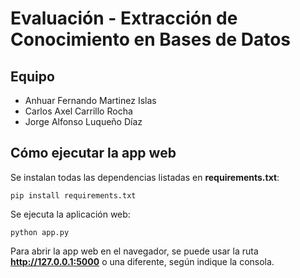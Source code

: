 # Evaluación - Extracción de Conocimiento en Bases de Datos
## Equipo
* Anhuar Fernando Martinez Islas
* Carlos Axel Carrillo Rocha
* Jorge Alfonso Luqueño Díaz
## Cómo ejecutar la app web

Se instalan todas las dependencias listadas en **requirements.txt**:  
```  
pip install requirements.txt  
```

Se ejecuta la aplicación web:
```
python app.py
```

Para abrir la app web en el navegador, se puede usar la ruta **http://127.0.0.1:5000** o una diferente, según indique la consola.


